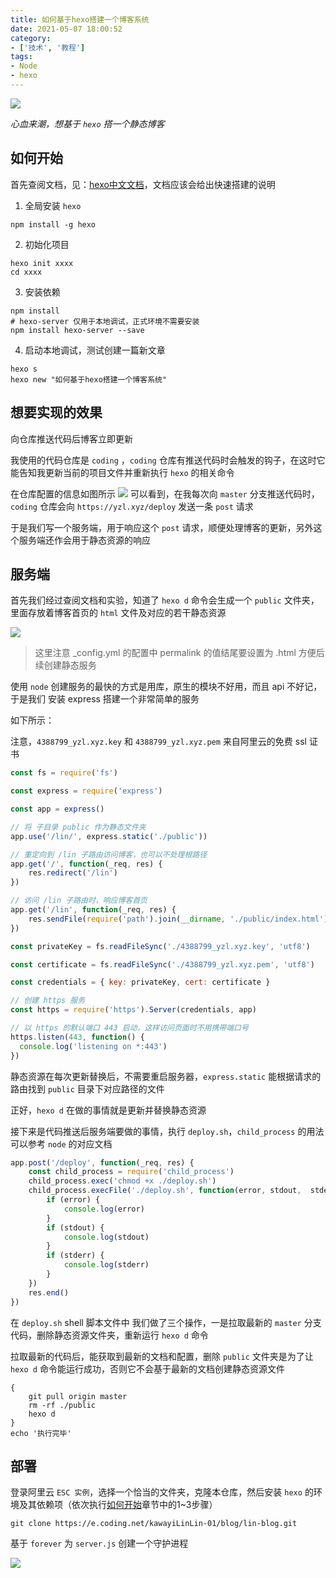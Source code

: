 ```yaml
---
title: 如何基于hexo搭建一个博客系统
date: 2021-05-07 18:00:52
category:
- ['技术', '教程']
tags: 
- Node
- hexo
---
```


![](hexo-logo.svg)


*心血来潮，想基于 `hexo` 搭一个静态博客*

## 如何开始

首先查阅文档，见：[hexo中文文档](https://hexo.io/zh-cn/docs/)，文档应该会给出快速搭建的说明

1. 全局安装 `hexo`

```shell
npm install -g hexo
```

2. 初始化项目

```shell
hexo init xxxx
cd xxxx
```

3. 安装依赖

```shell
npm install
# hexo-server 仅用于本地调试，正式环境不需要安装
npm install hexo-server --save
```

4. 启动本地调试，测试创建一篇新文章

```
hexo s
hexo new "如何基于hexo搭建一个博客系统"
```


## 想要实现的效果

向仓库推送代码后博客立即更新

我使用的代码仓库是 `coding` ，`coding` 仓库有推送代码时会触发的钩子，在这时它能告知我更新当前的项目文件并重新执行 `hexo` 的相关命令

在仓库配置的信息如图所示 ![](coding_webhook.png) 可以看到，在我每次向 `master` 分支推送代码时， `coding` 仓库会向 `https://yzl.xyz/deploy` 发送一条 `post` 请求

于是我们写一个服务端，用于响应这个 `post` 请求，顺便处理博客的更新，另外这个服务端还作会用于静态资源的响应

## 服务端

首先我们经过查阅文档和实验，知道了 `hexo d` 命令会生成一个 `public` 文件夹，里面存放着博客首页的 `html` 文件及对应的若干静态资源

![](publicthings.png)

> 这里注意 _config.yml 的配置中 permalink 的值结尾要设置为 .html 方便后续创建静态服务

使用 `node` 创建服务的最快的方式是用库，原生的模块不好用，而且 api 不好记，于是我们 安装 express 搭建一个非常简单的服务

如下所示：

注意，`4388799_yzl.xyz.key` 和 `4388799_yzl.xyz.pem` 来自阿里云的免费 ssl 证书


```javascript
const fs = require('fs')

const express = require('express')

const app = express()

// 将 子目录 public 作为静态文件夹
app.use('/lin/', express.static('./public'))

// 重定向到 /lin 子路由访问博客，也可以不处理根路径
app.get('/', function(_req, res) {
    res.redirect('/lin')
})

// 访问 /lin 子路由时，响应博客首页
app.get('/lin', function(_req, res) {
    res.sendFile(require('path').join(__dirname, './public/index.html'))
})

const privateKey = fs.readFileSync('./4388799_yzl.xyz.key', 'utf8')

const certificate = fs.readFileSync('./4388799_yzl.xyz.pem', 'utf8')

const credentials = { key: privateKey, cert: certificate }

// 创建 https 服务
const https = require('https').Server(credentials, app)

// 以 https 的默认端口 443 启动，这样访问页面时不用携带端口号
https.listen(443, function() {
  console.log('listening on *:443')
})
```

静态资源在每次更新替换后，不需要重启服务器，`express.static` 能根据请求的路由找到 `public` 目录下对应路径的文件

正好，`hexo d` 在做的事情就是更新并替换静态资源

接下来是代码推送后服务端要做的事情，执行 `deploy.sh`，`child_process` 的用法可以参考 `node` 的对应文档

```javascript 响应 coding 的 webhook
app.post('/deploy', function(_req, res) {
    const child_process = require('child_process')
    child_process.exec('chmod +x ./deploy.sh')
    child_process.execFile('./deploy.sh', function(error, stdout,  stderr) {
        if (error) {
            console.log(error)
        }
        if (stdout) {
            console.log(stdout)
        }
        if (stderr) {
            console.log(stderr)
        }
    })
    res.end()
})
```

在 `deploy.sh` shell 脚本文件中 我们做了三个操作，一是拉取最新的 `master` 分支代码，删除静态资源文件夹，重新运行 `hexo d` 命令

拉取最新的代码后，能获取到最新的文档和配置，删除 `public` 文件夹是为了让 `hexo d` 命令能运行成功，否则它不会基于最新的文档创建静态资源文件

```shell deploy.sh
{
    git pull origin master
    rm -rf ./public
    hexo d
}
echo '执行完毕'
```
## 部署

登录阿里云 `ESC 实例`，选择一个恰当的文件夹，克隆本仓库，然后安装 `hexo` 的环境及其依赖项（依次执行[如何开始](#如何开始)章节中的1~3步骤）

```shell
git clone https://e.coding.net/kawayiLinLin-01/blog/lin-blog.git
```

基于 `forever` 为 `server.js` 创建一个守护进程

![](foreverexample.jpg)
